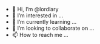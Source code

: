 - 👋 Hi, I’m @lordlary
- 👀 I’m interested in ...
- 🌱 I’m currently learning ...
- 💞️ I’m looking to collaborate on ...
- 📫 How to reach me ...

<!---
lordlary/lordlary is a ✨ special ✨ repository because its `README.md` (this file) appears on your GitHub profile.
You can click the Preview link to take a look at your changes.
--->
